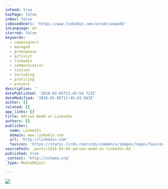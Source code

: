 ```yaml
---
inFeed: true
hasPage: false
inNav: false
isBasedOnUrl: 'https://www.linkedin.com/in/adrianwedd'
inLanguage: en
starred: false
keywords:
  - campaigners
  - managed
  - greenpeace
  - activist
  - linkedin
  - communication
  - liaison
  - including
  - profiling
  - project
description: ''
datePublished: '2016-03-05T11:45:54.723Z'
dateModified: '2016-03-05T11:45:43.583Z'
author: []
related: []
app_links: []
title: Adrian Wedd on LinkedIn
authors: []
publisher:
  name: LinkedIn
  domain: www.linkedin.com
  url: 'http://linkedin.com'
  favicon: 'https://static.licdn.com/scds/common/u/images/logos/favicons/v1/favicon.ico'
sourcePath: _posts/2016-03-05-adrian-wedd-on-linkedin.md
published: true
_context: 'http://schema.org'
_type: MediaObject

---
```

![](https://the-grid-user-content.s3-us-west-2.amazonaws.com/0267dd1d-dafe-41f9-b7e1-daa2213bcc12.png)